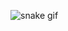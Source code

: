 ![snake gif](https://github.com/ptitpoussey/workflows/blob/output/github-contribution-grid-snake.gif)
